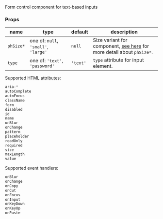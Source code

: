 Form control component for text-based inputs

### Props

| name | type | default | description |
| ---- | ---- | ------- | ----------- |
| `phSize*` | one of: `null`, `'small'`, `'large'` | `null` | Size variant for component, [see here](/docs/component-conventions/#phSize/) for more detail about `phSize*`.
| `type` | one of: `'text'`, `'password'` | `'text'` | `type` attribute for input element.

Supported HTML attributes:
```javascript
aria-*
autoComplete
autoFocus
className
form
disabled
id
name
onBlur
onChange
pattern
placeholder
readOnly
required
size
maxLength
value
```

Supported event handlers:
```javascript
onBlur
onChange
onCopy
onCut
onFocus
onInput
onKeyDown
onKeyUp
onPaste
```
